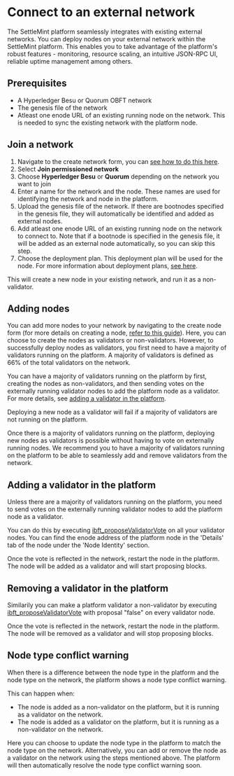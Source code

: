 # Connect to an external network

The SettleMint platform seamlessly integrates with existing external networks. You can deploy nodes on your external network within the SettleMint platform. This enables you to take advantage of the platform's robust features - monitoring, resource scaling, an intuitive JSON-RPC UI, reliable uptime management among others.

## Prerequisites

- A Hyperledger Besu or Quorum OBFT network
- The genesis file of the network
- Atleast one enode URL of an existing running node on the network. This is needed to sync the existing network with the platform node.

## Join a network

1. Navigate to the create network form, you can [see how to do this here](../../using-platform/1_add-a-network-to-an-application.md).
2. Select **Join permissioned network**
3. Choose **Hyperledger Besu** or **Quorum** depending on the network you want to join
4. Enter a name for the network and the node. These names are used for identifying the network and node in the platform.
5. Upload the genesis file of the network. If there are bootnodes specified in the genesis file, they will automatically be identified and added as external nodes.
6. Add atleast one enode URL of an existing running node on the network to connect to. Note that if a bootnode is specified in the genesis file, it will be added as an external node automatically, so you can skip this step.
7. Choose the deployment plan. This deployment plan will be used for the node. For more information about deployment plans, [see here](../../using-platform/22_deployment-plans.md).

This will create a new node in your existing network, and run it as a non-validator.

## Adding nodes

You can add more nodes to your network by navigating to the create node form (for more details on creating a node, [refer to this guide](../../using-platform/2_add-a-node-to-a-network.md)). Here, you can choose to create the nodes as validators or non-validators. However, to successfully deploy nodes as validators, you first need to have a majority of validators running on the platform. A majority of validators is defined as 66% of the total validators on the network.

You can have a majority of validators running on the platform by first, creating the nodes as non-validators, and then sending votes on the externally running validator nodes to add the platform node as a validator. For more details, see [adding a validator in the platform](#adding-a-validator-in-the-platform).

Deploying a new node as a validator will fail if a majority of validators are not running on the platform.

Once there is a majority of validators running on the platform, deploying new nodes as validators is possible without having to vote on externally running nodes. We recommend you to have a majority of validators running on the platform to be able to seamlessly add and remove validators from the network.

## Adding a validator in the platform

Unless there are a majority of validators running on the platform, you need to send votes on the externally running validator nodes to add the platform node as a validator.

You can do this by executing [ibft_proposeValidatorVote](https://besu.hyperledger.org/stable/private-networks/reference/api#ibft_proposevalidatorvote) on all your validator nodes. You can find the enode address of the platform node in the 'Details' tab of the node under the 'Node Identity' section.

Once the vote is reflected in the network, restart the node in the platform. The node will be added as a validator and will start proposing blocks.

## Removing a validator in the platform

Similarily you can make a platform validator a non-validator by executing [ibft_proposeValidatorVote](https://besu.hyperledger.org/stable/private-networks/reference/api#ibft_proposevalidatorvote) with proposal "false" on every validator node.

Once the vote is reflected in the network, restart the node in the platform. The node will be removed as a validator and will stop proposing blocks.

## Node type conflict warning

When there is a difference between the node type in the platform and the node type on the network, the platform shows a node type conflict warning.

This can happen when:

- The node is added as a non-validator on the platform, but it is running as a validator on the network.
- The node is added as a validator on the platform, but it is running as a non-validator on the network.

Here you can choose to update the node type in the platform to match the node type on the network. Alternatively, you can add or remove the node as a validator on the network using the steps mentioned above. The platform will then automatically resolve the node type conflict warning soon.
